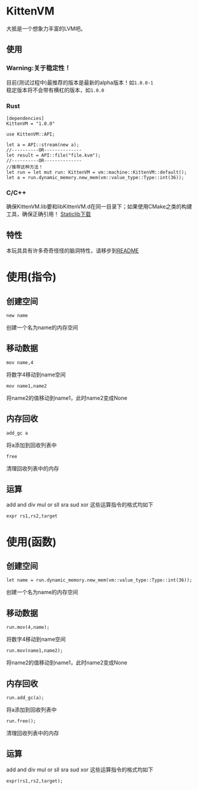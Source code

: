 # KittenVM
大抵是一个想象力丰富的LVM吧。

## 使用

### Warning:关于稳定性！
目前(测试过程中)最推荐的版本是最新的alpha版本！如```1.0.0-1```  
稳定版本将不会带有横杠的版本，如```1.0.0```

### Rust
```
[dependencies]
KittenVM = "1.0.0"
```

```
use KittenVM::API;

let a = API::stream(new a);
//----------OR--------------
let result = API::file("file.kvm");
//----------OR--------------
//推荐这种方法！
let run = let mut run: KittenVM = vm::machine::KittenVM::default();
let a = run.dynamic_memory.new_mem(vm::value_type::Type::int(36));
```
### C/C++
确保KittenVM.lib要和libKittenVM.d在同一目录下；如果使用CMake之类的构建工具，确保正确引用！
[Staticlib下载](https://gitee.com/Shirasawa-CN/kitten-vm/releases)

## 特性
本玩具具有许多奇奇怪怪的脑洞特性，请移步到[README](./docs/README.md)

# 使用(指令)
## 创建空间
```
new name
```
创建一个名为name的内存空间

## 移动数据
```
mov name,4
```
将数字4移动到name空间

```
mov name1,name2
```
将name2的值移动到name1，此时name2变成None

## 内存回收
```
add_gc a
```
将a添加到回收列表中
```
free
```
清理回收列表中的内存

## 运算
add and div mul or sll sra sud xor 这些运算指令的格式均如下

```
expr rs1,rs2,target
```

# 使用(函数)
## 创建空间
```
let name = run.dynamic_memory.new_mem(vm::value_type::Type::int(36));
```
创建一个名为name的内存空间

## 移动数据
```
run.mov(4,name);
```
将数字4移动到name空间

```
run.mov(name1,name2);
```
将name2的值移动到name1，此时name2变成None

## 内存回收
```
run.add_gc(a);
```
将a添加到回收列表中
```
run.free();
```
清理回收列表中的内存

## 运算
add and div mul or sll sra sud xor 这些运算指令的格式均如下

```
expr(rs1,rs2,target);
```